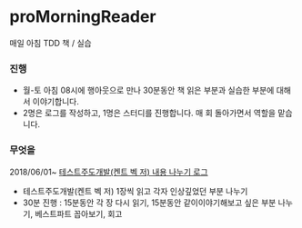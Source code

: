 # proMorningReader
매일 아침 TDD 책 / 실습

### 진행
- 월-토 아침 08시에 행아웃으로 만나 30분동안 책 읽은 부분과 실습한 부분에 대해서 이야기합니다.
- 2명은 로그를 작성하고, 1명은 스터디를 진행합니다. 매 회 돌아가면서 역할을 맡습니다.

### 무엇을
2018/06/01~ [테스트주도개발(켄트 벡 저) 내용 나누기 로그]()
- 테스트주도개발(켄트 벡 저) 1장씩 읽고 각자 인상깊었던 부분 나누기
- 30분 진행 : 15분동안 각 장 다시 읽기, 15분동안 같이이야기해보고 싶은 부분 나누기, 베스트파트 꼽아보기, 회고  
